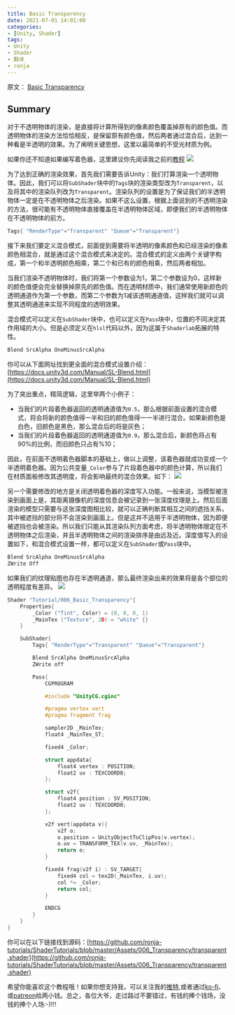 ```yaml
---
title: Basic Transparency 
date: 2021-07-01 14:01:00
categories:
- [Unity, Shader]
tags:
- Unity
- Shader
- 翻译
- ronja
---
```

原文：
[Basic Transparency](https://www.ronja-tutorials.com/post/006-simple-transparency/)

## Summary

对于不透明物体的渲染，是直接将计算所得到的像素颜色覆盖掉原有的颜色值。而透明物体的渲染方法恰恰相反，是保留原有颜色值，然后两者通过混合后，达到一种看是半透明的效果。为了阐明关键思想，这里以最简单的不受光材质为例。

如果你还不知道如果编写着色器，这里建议你先阅读我之前的[教程](https://tyson-wu.github.io/blogs/2021/07/01/Ronja_Basic_Shader/)
![](https://www.ronja-tutorials.com/assets/images/posts/006/SemitransparentCube.png)

为了达到正确的渲染效果，首先我们需要告诉Unity：我们打算渲染一个透明物体。因此，我们可以将`SubShader`块中的`Tags`块的渲染类型改为`Transparent`，以及将其中的渲染队列改为`Transparent`。渲染队列的设置是为了保证我们的半透明物体一定是在不透明物体之后渲染。如果不这么设置，根据上面说到的不透明渲染的方法，很可能有不透明物体直接覆盖在半透明物体区域，即便我们的半透明物体在不透明物体的前方。
```c++
Tags{ "RenderType"="Transparent" "Queue"="Transparent"}
```

接下来我们要定义混合模式，前面提到需要将半透明的像素颜色和已经渲染的像素颜色相混合，就是通过这个混合模式来决定的。混合模式的定义由两个关键字构成，第一个和半透明颜色相乘，第二个和已有的颜色相乘，然后两者相加。

当我们渲染不透明物体时，我们将第一个参数设为1，第二个参数设为0，这样新的颜色值便会完全替换掉原先的颜色值。而在透明材质中，我们通常使用新颜色的透明通道作为第一个参数，而第二个参数为1减该透明通道值，这样我们就可以调整其透明通道来实现不同程度的透明效果。

混合模式可以定义在`SubShader`块中，也可以定义在`Pass`块中，位置的不同决定其作用域的大小。但是必须定义在`hlsl`代码以外，因为这属于`Shaderlab`拓展的特性。
```c++
Blend SrcAlpha OneMinusSrcAlpha
```

你可以从下面网址找到更全面的混合模式设置介绍：[https://docs.unity3d.com/Manual/SL-Blend.html](https://docs.unity3d.com/Manual/SL-Blend.html)

为了突出重点，精简逻辑，这里举两个小例子：

- 当我们的片段着色器返回的透明通道值为`0.5`，那么根据前面设置的混合模式，将会将新的颜色值得一半和旧的颜色值得一一半进行混合。如果新颜色是白色，旧颜色是黑色，那么混合后的将是灰色；
- 当我们的片段着色器返回的透明通道值为`0.9`，那么混合后，新颜色将占有90%的比例，而旧颜色只占有%10；

因此，在前面不透明着色器脚本的基础上，做以上调整，该着色器就成功变成一个半透明着色器。因为公共变量`_Color`参与了片段着色器中的颜色计算，所以我们在材质面板修改其透明度，将会影响最终的混合效果。如下：
![](https://www.ronja-tutorials.com/assets/images/posts/006/AdjustTint.gif)

另一个需要修改的地方是关闭透明着色器的深度写入功能。一般来说，当模型被渲染到画面上是，其距离摄像机的深度信息会被记录到一张深度纹理是上。然后后面渲染的模型只需要与这张深度图相比较，就可以正确判断其相互之间的遮挡关系，其中被遮挡的部分将不会渲染到画面上。但是这并不适用于半透明物体，因为即便被遮挡也会被渲染。所以我们只能从其渲染队列方面考虑，将半透明物体限定在不透明物体之后渲染，并且半透明物体之间的渲染排序是由远及近。深度值写入的设置如下，和混合模式设置一样，都可以定义在`SubShader`或`Pass`块中。
```c++
Blend SrcAlpha OneMinusSrcAlpha
ZWrite Off
```

如果我们的纹理贴图也存在半透明通道，那么最终渲染出来的效果将是各个部位的透明程度有差异。
![](https://www.ronja-tutorials.com/assets/images/posts/006/TextureTransparentCube.png)

```c++
Shader "Tutorial/006_Basic_Transparency"{
	Properties{
		_Color ("Tint", Color) = (0, 0, 0, 1)
		_MainTex ("Texture", 2D) = "white" {}
	}

	SubShader{
		Tags{ "RenderType"="Transparent" "Queue"="Transparent"}

		Blend SrcAlpha OneMinusSrcAlpha
		ZWrite off

		Pass{
			CGPROGRAM

			#include "UnityCG.cginc"

			#pragma vertex vert
			#pragma fragment frag

			sampler2D _MainTex;
			float4 _MainTex_ST;

			fixed4 _Color;

			struct appdata{
				float4 vertex : POSITION;
				float2 uv : TEXCOORD0;
			};

			struct v2f{
				float4 position : SV_POSITION;
				float2 uv : TEXCOORD0;
			};

			v2f vert(appdata v){
				v2f o;
				o.position = UnityObjectToClipPos(v.vertex);
				o.uv = TRANSFORM_TEX(v.uv, _MainTex);
				return o;
			}

			fixed4 frag(v2f i) : SV_TARGET{
				fixed4 col = tex2D(_MainTex, i.uv);
				col *= _Color;
				return col;
			}

			ENDCG
		}
	}
}
```
你可以在以下链接找到源码：[https://github.com/ronja-tutorials/ShaderTutorials/blob/master/Assets/006_Transparency/transparent.shader](https://github.com/ronja-tutorials/ShaderTutorials/blob/master/Assets/006_Transparency/transparent.shader)

希望你能喜欢这个教程哦！如果你想支持我，可以关注我的[推特](https://twitter.com/totallyRonja),或者通过[ko-fi](https://ko-fi.com/ronjatutorials)、或[patreon](https://www.patreon.com/RonjaTutorials)给两小钱。总之，各位大爷，走过路过不要错过，有钱的捧个钱场，没钱的捧个人场:-)!!!